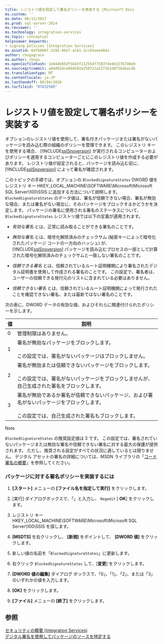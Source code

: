 ```yaml
---
title: レジストリ値を設定して署名ポリシーを実装する |Microsoft Docs
ms.custom: ''
ms.date: 06/13/2017
ms.prod: sql-server-2014
ms.reviewer: ''
ms.technology: integration-services
ms.topic: conceptual
helpviewer_keywords:
- signing policies [Integration Services]
ms.assetid: 64f6966f-2292-401f-acb1-2ccb5aee484a
author: chugugrace
ms.author: chugu
ms.openlocfilehash: 1e844b65df5b45f212554f7583f4e4b327b740e0
ms.sourcegitcommit: ad4d92dce894592a259721a1571b1d8736abacdb
ms.translationtype: MT
ms.contentlocale: ja-JP
ms.lasthandoff: 08/04/2020
ms.locfileid: "87632580"
---
```

# <a name="implement-a-signing-policy-by-setting-a-registry-value"></a>レジストリ値を設定して署名ポリシーを実装する
  オプションのレジストリ値を使用して、署名付きパッケージまたは署名がないパッケージを読み込む際の組織のポリシーを管理できます。 このレジストリ キーを使用する場合、 [!INCLUDE[ssISnoversion](../includes/ssisnoversion-md.md)] が実行されるコンピューターおよびポリシーを適用するコンピューターごとにこのレジストリ値を作成する必要があります。 レジストリ値が設定されると、パッケージを読み込む前に、 [!INCLUDE[ssISnoversion](../includes/ssisnoversion-md.md)] によって署名が確認されます。  
  
 このトピックの手順では、オプションの `BlockedSignatureStates` DWORD 値をレジストリ キー HKEY_LOCAL_MACHINE\SOFTWARE\Microsoft\Microsoft SQL Server\100\SSIS に追加する方法について説明します。 `BlockedSignatureStates` のデータ値は、署名が信頼できない場合、署名が無効な場合、または署名がない場合に、そのパッケージをブロックするかどうかを決定します。 パッケージの署名に使用される署名のステータスについて、`BlockedSignatureStates` レジストリ値では以下の定義が適用されます。  
  
-   *有効な署名* とは、正常に読み取ることができる署名のことです。  
  
-   *無効な署名* とは、暗号化解除済みのチェックサム (秘密キーによって暗号化されたパッケージ コードの一方向のハッシュ) が、 [!INCLUDE[ssISnoversion](../includes/ssisnoversion-md.md)] パッケージを読み込むプロセスの一部として計算された暗号化解除済みのチェックサムと一致しない署名のことです。  
  
-   *信頼できる署名* とは、信頼されているルート証明機関により署名されたデジタル証明書を使用して作成される署名のことです。 この設定で、署名者は、ユーザーの信頼できる発行元のリストに含まれている必要はありません。  
  
-   *信頼できない署名* とは、信頼されているルート証明機関によって発行されたことを確認できない署名、または最新ではない署名のことです。  
  
 次の表に、DWORD データの有効な値、およびそれらに関連付けられたポリシーを示します。  
  
|値|説明|  
|-----------|-----------------|  
|0|管理制限はありません。|  
|1|署名が無効なパッケージをブロックします。<br /><br /> この設定では、署名がないパッケージはブロックしません。|  
|2|署名が無効または信頼できないパッケージをブロックします。<br /><br /> この設定では、署名がないパッケージをブロックしませんが、自己生成された署名をブロックします。|  
|3|署名が無効であるか署名が信頼できないパッケージ、および署名がないパッケージをブロックします。<br /><br /> この設定では、自己生成された署名もブロックします。|  
  
> [!NOTE]  
>  `BlockedSignatureStates` の推奨設定値は 3 です。 この設定では、署名されていないパッケージまたは無効な署名や信頼できない署名に対する最大の保護が提供されます。 ただし、推奨される設定がすべての状況に適しているとは限りません。 デジタル アセットの署名の詳細については、MSDN ライブラリの「[コード署名の概要](https://go.microsoft.com/fwlink/?LinkId=51414)」を参照してください。  
  
### <a name="to-implement-a-signing-policy-for-packages"></a>パッケージに対する署名ポリシーを実装するには  
  
1.  **[スタート]** メニューの **[ファイル名を指定して実行]** をクリックします。  
  
2.  [実行] ダイアログボックスで、「」と入力し、 `Regedit` [ **OK**] をクリックします。  
  
3.  レジストリ キー HKEY_LOCAL_MACHINE\SOFTWARE\Microsoft\Microsoft SQL Server\100\SSIS を探します。  
  
4.  **[MSDTS]** を右クリックし、 **[新規]** をポイントして、 **[DWORD 値]** をクリックします。  
  
5.  新しい値の名前を「`BlockedSignatureStates`」に更新します。  
  
6.  右クリック `BlockedSignatureStates` して、[**変更**] をクリックします。  
  
7.  **[DWORD 値の編集]** ダイアログ ボックスで、「0」、「1」、「2」、または「3」のいずれかの値を入力します。  
  
8.  **[OK]** をクリックします。  
  
9. **[ファイル]** メニューの **[終了]** をクリックします。  
  
## <a name="see-also"></a>参照  
 [セキュリティの概要 &#40;Integration Services&#41;](security/security-overview-integration-services.md)   
 [デジタル署名を使用してパッケージのソースを特定する](security/identify-the-source-of-packages-with-digital-signatures.md)  
  
  
